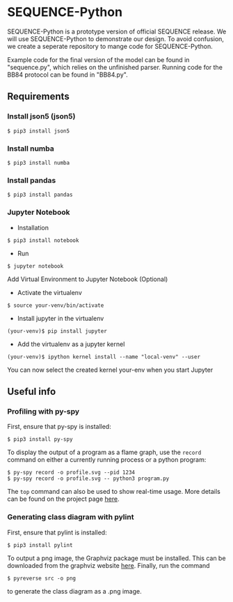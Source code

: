 # SEQUENCE-Python

SEQUENCE-Python is a prototype version of official SEQUENCE release. We will use SEQUENCE-Python to demonstrate our design. To avoid confusion, we create a seperate repository to mange code for SEQUENCE-Python. 

Example code for the final version of the model can be found in "sequence.py", which relies on the unfinished parser.
Running code for the BB84 protocol can be found in "BB84.py".

## Requirements

### Install json5 (json5)

```
$ pip3 install json5
```

### Install numba

```
$ pip3 install numba
```

### Install pandas

```
$ pip3 install pandas
```

### Jupyter Notebook

* Installation 

```shell script
$ pip3 install notebook
```

* Run

```shell script
$ jupyter notebook
```

Add Virtual Environment to Jupyter Notebook (Optional)

* Activate the virtualenv

```shell script
$ source your-venv/bin/activate
```

* Install jupyter in the virtualenv

```shell script
(your-venv)$ pip install jupyter
```

* Add the virtualenv as a jupyter kernel

```shell script
(your-venv)$ ipython kernel install --name "local-venv" --user

```

You can now select the created kernel your-env when you start Jupyter

## Useful info

### Profiling with py-spy
First, ensure that py-spy is installed:
```shell script
$ pip3 install py-spy
```
To display the output of a program as a flame graph, use the `record` command on either a currently running process or a python program:
```shell script
$ py-spy record -o profile.svg --pid 1234
$ py-spy record -o profile.svg -- python3 program.py
```
The `top` command can also be used to show real-time usage. More details can be found on the project page [here](http://pypi.org/project/py-spy/).

### Generating class diagram with pylint

First, ensure that pylint is installed:
```shell script
$ pip3 install pylint
```
To output a png image, the Graphviz package must be installed. This can be downloaded from the graphviz website [here](graphviz.org). Finally, run the command
```shell script
$ pyreverse src -o png
```
to generate the class diagram as a .png image.
